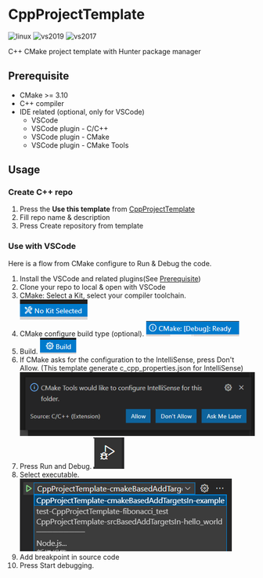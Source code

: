 # CppProjectTemplate

![linux](https://github.com/CHChang810716/CppProjectTemplate/actions/workflows/linux-build.yml/badge.svg)
![vs2019](https://github.com/CHChang810716/CppProjectTemplate/actions/workflows/win2019-build.yml/badge.svg)
![vs2017](https://github.com/CHChang810716/CppProjectTemplate/actions/workflows/win2017-build.yml/badge.svg)

C++ CMake project template with Hunter package manager

## Prerequisite

* CMake >= 3.10
* C++ compiler
* IDE related (optional, only for VSCode)
  * VSCode
  * VSCode plugin - C/C++
  * VSCode plugin - CMake
  * VSCode plugin - CMake Tools

## Usage

### Create C++ repo

1. Press the **Use this template** from [CppProjectTemplate](https://github.com/CHChang810716/CppProjectTemplate)
2. Fill repo name & description
3. Press Create repository from template

### Use with VSCode

Here is a flow from CMake configure to Run & Debug the code.

1. Install the VSCode and related plugins(See [Prerequisite](#Prerequisite))
2. Clone your repo to local & open with VSCode
3. CMake: Select a Kit, select your compiler toolchain. ![select kit](doc/No-Kit-Selected.PNG)
4. CMake configure build type (optional). ![CMake build type](doc/CMake-build-type.PNG)
5. Build. ![Build](doc/build.PNG)
6. If CMake asks for the configuration to the IntelliSense, press Don't Allow. (This template generate c_cpp_properties.json for IntelliSense) ![CMakeTools IntelliSense](doc/CMakeTools-intelliSense.PNG)
7. Press Run and Debug. ![Run and debug](doc/Run-and-debug.PNG)
8. Select executable. ![select executable](doc/Select-executable.PNG)
9. Add breakpoint in source code
10. Press Start debugging.
